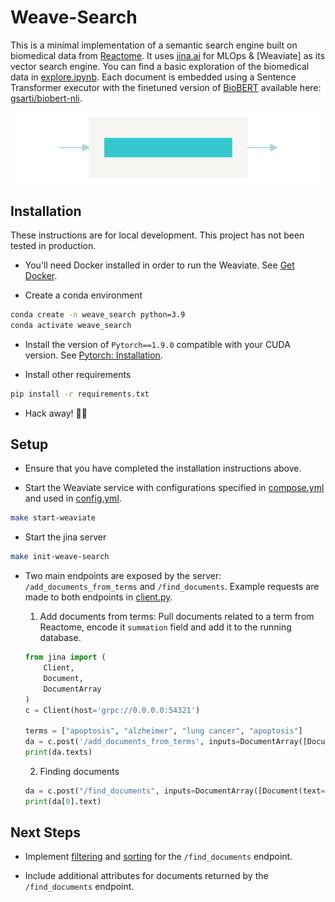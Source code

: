 # Weave-Search

This is a minimal implementation of a semantic search engine built on biomedical data from [Reactome](https://reactome.org/). It uses [jina.ai](https://jina.ai/) for MLOps & [Weaviate] as its vector search engine.  You can find a basic exploration of the biomedical data in [explore.ipynb](notebooks/explore.ipynb). Each document is embedded using a Sentence Transformer executor with the finetuned version of [BioBERT](https://huggingface.co/gsarti/biobert-nli) available here: [gsarti/biobert-nli](https://huggingface.co/gsarti/biobert-nli).

![Weave-Search Flow](flow.svg)

## Installation

These instructions are for local development. This project has not been tested in production.

* You'll need Docker installed in order to run the Weaviate. See [Get Docker](https://docs.docker.com/get-docker/).

* Create a conda environment

```bash
conda create -n weave_search python=3.9
conda activate weave_search
```

* Install the version of `Pytorch==1.9.0` compatible with your CUDA version. See [Pytorch: Installation](https://pytorch.org/get-started/previous-versions/#v1101).

* Install other requirements

```bash
pip install -r requirements.txt
```

* Hack away! 🔨🔨

## Setup

* Ensure that you have completed the installation instructions above.

* Start the Weaviate service with configurations specified in [compose.yml](compose.yml) and used in [config.yml](src/weave_search/semantic_search/config.yml).

```bash
make start-weaviate
```

* Start the jina server

```bash
make init-weave-search
```

* Two main endpoints are exposed by the server: `/add_documents_from_terms` and `/find_documents`. Example requests are made to both endpoints in [client.py](client.py).

    1. Add documents from terms: Pull documents related to a term from Reactome, encode it `summation` field and add it to the running database.

    ```python
    from jina import (
        Client,
        Document,
        DocumentArray
    )
    c = Client(host='grpc://0.0.0.0:54321')

    terms = ["apoptosis", "alzheimer", "lung cancer", "apoptosis"]
    da = c.post('/add_documents_from_terms', inputs=DocumentArray([Document(text=term) for term in terms]))
    print(da.texts)
    ```

    2. Finding documents

    ```python
    da = c.post("/find_documents", inputs=DocumentArray([Document(text="Several proteins are secreted by Mtb that block different pathways leading to complete arrest")]))
    print(da[0].text)
    ```

## Next Steps

* Implement [filtering](https://docarray.jina.ai/advanced/document-store/weaviate/#filtering) and [sorting](https://docarray.jina.ai/advanced/document-store/weaviate/#sorting) for the `/find_documents` endpoint.

* Include additional attributes for documents returned by the `/find_documents` endpoint.
